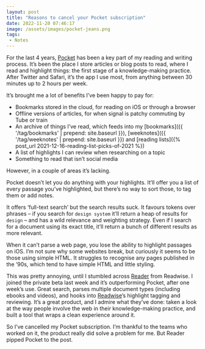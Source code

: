 ```yaml
---
layout: post
title: "Reasons to cancel your Pocket subscription"
date: 2022-11-20 07:46:17
image: /assets/images/pocket-jeans.png
tags:
 - Notes
---
```


For the last 4 years, [Pocket](https://getpocket.com/) has been a key part of my reading and writing process. It’s been the place I store articles or blog posts to read, where I read and highlight things: the first stage of a knowledge-making practice. After Twitter and Safari, it’s the app I use most, from anything between 30 minutes up to 2 hours per week.

It’s brought me a lot of benefits I’ve been happy to pay for:

- Bookmarks stored in the cloud, for reading on iOS or through a browser
- Offline versions of articles, for when signal is patchy commuting by Tube or train
- An archive of things I’ve read, which feeds into my [bookmarks]({{ '/tag/bookmarks' | prepend: site.baseurl }}), [weeknotes]({{ '/tag/weeknotes' | prepend: site.baseurl }}) and [reading lists]({% post_url 2021-12-16-reading-list-picks-of-2021 %})
- A list of highlights I can review when researching on a topic
- Something to read that isn’t social media

However, in a couple of areas it’s lacking.

Pocket doesn’t let you do anything with your highlights. It’ll offer you a list of every passage you’ve highlighted, but there’s no way to sort those, to tag them or add notes.

It offers ‘full-text search’ but the search results suck. It favours tokens over phrases – if you search for `design system` it’ll return a heap of results for `design` – and has a wild relevance and weighting strategy. Even if I search for a document using its exact title, it’ll return a bunch of different results as more relevant.

When it can’t parse a web page, you lose the ability to highlight passages on iOS. I’m not sure why some websites break, but curiously it seems to be those using simple HTML. It struggles to recognise any pages published in the ’90s, which tend to have simple HTML and little styling.

This was pretty annoying, until I stumbled across [Reader](https://readwise.io/read) from Readwise. I joined the private beta last week and it’s outperforming Pocket, after one week’s use. Great search, parses multiple document types (including ebooks and videos), and hooks into [Readwise](https://readwise.io/)’s highlight tagging and reviewing. It’s a great product, and I admire what they’ve done: taken a look at the way people involve the web in their knowledge-making practice, and built a tool that wraps a clean experience around it.

So I’ve cancelled my Pocket subscription. I’m thankful to the teams who worked on it, the product really did solve a problem for me. But Reader pipped Pocket to the post.
